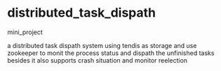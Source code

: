 # distributed_task_dispath
mini_project


a distributed task dispath system using tendis as storage and use zookeeper to monit the process status and dispath the unfinished tasks
besides it also supports crash situation and monitor reelection
